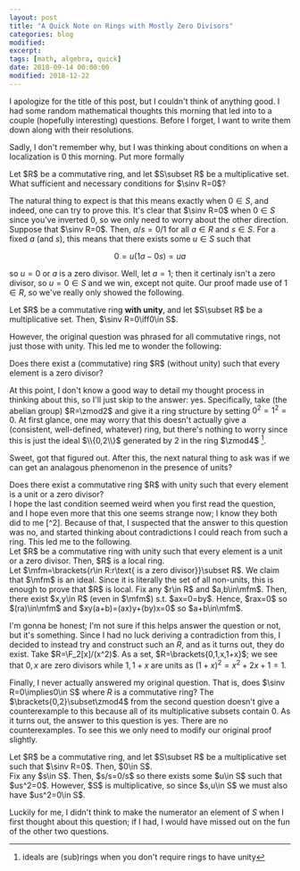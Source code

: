 ```yaml
---
layout: post
title: "A Quick Note on Rings with Mostly Zero Divisors"
categories: blog
modified:
excerpt:
tags: [math, algebra, quick]
date: 2018-09-14 00:00:00
modified: 2018-12-22
---
```


I apologize for the title of this post, but I couldn't think of anything good. I had some random mathematical thoughts this morning that led into to a couple (hopefully interesting) questions. Before I forget, I want to write them down along with their resolutions.

Sadly, I don't remember why, but I was thinking about conditions on when a localization is 0 this morning. Put more formally
<div class="question">
  Let $R$ be a commutative ring, and let $S\subset R$ be a multiplicative set. What sufficient and necessary conditions for $\sinv R=0$?
</div>

The natural thing to expect is that this means exactly when $0\in S$, and indeed, one can try to prove this. It's clear that $\sinv R=0$ when $0\in S$ since you've inverted $0$, so we only need to worry about the other direction. Suppose that $\sinv R=0$. Then, $a/s=0/1$ for all $a\in R$ and $s\in S$. For a fixed $a$ (and $s$), this means that there exists some $u\in S$ such that

$$0=u(1a-0s)=ua$$

so $u=0$ or $a$ is a zero divisor. Well, let $a=1$; then it certinaly isn't a zero divisor, so $u=0\in S$ and we win, except not quite. Our proof made use of $1\in R$, so we've really only showed the following.
<div class="theorem">
  Let $R$ be a commutative ring <b>with unity</b>, and let $S\subset R$ be a multiplicative set. Then, $\sinv R=0\iff0\in S$.
</div>

However, the original question was phrased for all commutative rings, not just those with unity. This led me to wonder the following:
<div class="question">
  Does there exist a (commutative) ring $R$ (without unity) such that every element is a zero divisor?
</div>

At this point, I don't know a good way to detail my thought process in thinking about this, so I'll just skip to the answer: yes. Specifically, take (the abelian group) $R=\zmod2$ and give it a ring structure by setting $0^2=1^2=0$. At first glance, one may worry that this doesn't actually give a (consistent, well-defined, whatever) ring, but there's nothing to worry since this is just the ideal $\\{0,2\\}$ generated by $2$ in the ring $\zmod4$ [^1].

Sweet, got that figured out. After this, the next natural thing to ask was if we can get an analagous phenomenon in the presence of units?
<div class="question">
  Does there exist a commutative ring $R$ with unity such that every element is a unit or a zero divisor?
</div>
I hope the last condition seemed weird when you first read the question, and I hope even more that this one seems strange now; I know they both did to me [^2]. Because of that, I suspected that the answer to this question was no, and started thinking about contradictions I could reach from such a ring. This led me to the following.
<div class="theorem">
  Let $R$ be a commutative ring with unity such that every element is a unit or a zero divisor. Then, $R$ is a local ring.
</div>
<div class="proof4">
  Let $\mfm=\brackets{r\in R:r\text{ is a zero divisor}}\subset R$. We claim that $\mfm$ is an ideal. Since it is literally the set of all non-units, this is enough to prove that $R$ is local. Fix any $r\in R$ and $a,b\in\mfm$. Then, there exist $x,y\in R$ (even in $\mfm$) s.t. $ax=0=by$. Hence, $rax=0$ so $(ra)\in\mfm$ and $xy(a+b)=(ax)y+(by)x=0$ so $a+b\in\mfm$. 
</div>

I'm gonna be honest; I'm not sure if this helps answer the question or not, but it's something. Since I had no luck deriving a contradiction from this, I decided to instead try and construct such an $R$, and as it turns out, they do exist. Take $R=\F_2[x]/(x^2)$. As a set, $R=\brackets{0,1,x,1+x}$; we see that $0,x$ are zero divisors while $1,1+x$ are units as $(1+x)^2=x^2+2x+1=1$.

Finally, I never actually answered my original question. That is, does $\sinv R=0\implies0\in S$ where $R$ is a commutative ring? The $\brackets{0,2}\subset\zmod4$ from the second question doesn't give a counterexample to this because all of its multiplicative subsets contain 0. As it turns out, the answer to this question is yes. There are no counterexamples. To see this we only need to modify our original proof slightly.

<div class="theorem">
  Let $R$ be a commutative ring, and let $S\subset R$ be a multiplicative set such that $\sinv R=0$. Then, $0\in S$.
</div>
<div class="proof4">
  Fix any $s\in S$. Then, $s/s=0/s$ so there exists some $u\in S$ such that $us^2=0$. However, $S$ is multiplicative, so since $s,u\in S$ we must also have $us^2=0\in S$.
</div>

Luckily for me, I didn't think to make the numerator an element of $S$ when I first thought about this question; if I had, I would have missed out on the fun of the other two questions.

[^1]: ideals are (sub)rings when you don't require rings to have unity
[^2]: I really like examples of strange phenomona in math
